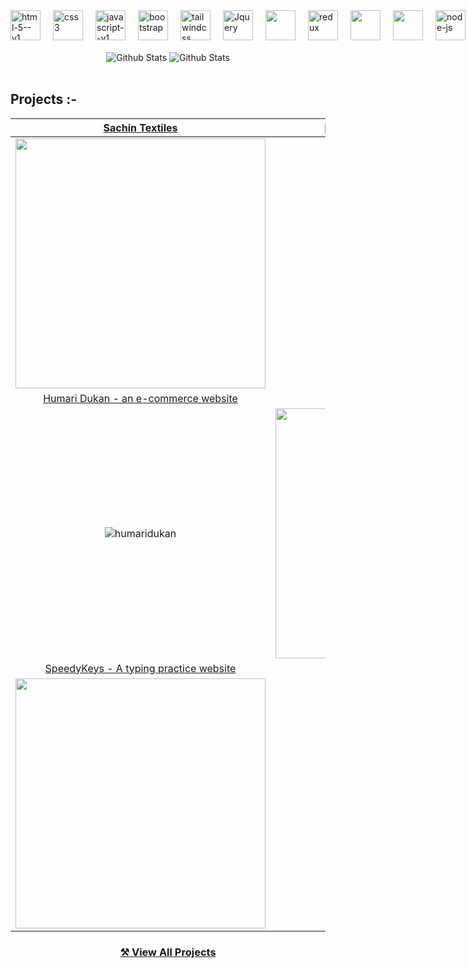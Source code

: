 <div style="display: flex; gap:20px">
  <img width="48" height="48" src="https://img.icons8.com/color/48/html-5--v1.png" alt="html-5--v1">
  <img width="48" height="48" src="https://img.icons8.com/color/48/css3.png" alt="css3">
  <img width="48" height="48" src="https://img.icons8.com/color/48/javascript--v1.png" alt="javascript--v1">
  <img width="48" height="48" src="https://img.icons8.com/color/48/bootstrap.png" alt="bootstrap" >
    <img width="48" height="48" src="https://img.icons8.com/color/48/tailwindcss.png" alt="tailwindcss"/>
    <img width="48" height="48" src="https://img.icons8.com/external-tal-revivo-color-tal-revivo/48/external-jquery-is-a-javascript-library-designed-to-simplify-html-logo-color-tal-revivo.png" alt="Jquery"/>
   <img width="48" height="48" src="https://img.icons8.com/color/48/react-native.png"/>
   <img width="48" height="48" src="https://img.icons8.com/color/48/redux.png" alt="redux"/>
   <img width="48" height="48" src="https://socket.io/images/logo-dark.svg"/>
   <img width="48" height="48" src="https://img.icons8.com/fluency/48/nextjs.png"/>
   <img width="48" height="48" src="https://img.icons8.com/fluency/48/node-js.png" alt="node-js"/>
   <img width="50" height="50" src="https://img.icons8.com/ios/50/ffffff/express-js.png" alt="express-js"/>
   <img width="48" height="48" src="https://img.icons8.com/color/48/visual-studio-code-2019.png" alt="visual-studio-code-2019"/>
   <img width="48" height="48" src="https://img.icons8.com/color/48/git.png" alt="git"/>
   <img width="48" height="48" src="https://img.icons8.com/material-outlined/48/ffffff/github.png" alt="github"/>
   <img width="48" height="48" src="https://img.icons8.com/color/48/mysql-logo.png" alt="mysql-logo"/>
   <img width="48" height="48" src="https://img.icons8.com/external-tal-revivo-color-tal-revivo/48/external-mongodb-a-cross-platform-document-oriented-database-program-logo-color-tal-revivo.png" alt="external-mongodb-a-cross-platform-document-oriented-database-program-logo-color-tal-revivo"/>
  <img width="48" height="48" src="https://img.icons8.com/doodle/48/svetle.png" alt="git"/>
  <img width="48" height="48" src="https://global.discourse-cdn.com/standard17/uploads/threejs/original/2X/e/e4f86d2200d2d35c30f7b1494e96b9595ebc2751.png" alt="git"/>
  <img width="48" height="48" src="https://www.electronjs.org/assets/img/logo.svg" alt="git"/>
  <img width="48" height="48" src="https://img.icons8.com/color/48/typescript.png" alt="typescript"/>
  <img width="48" height="48" src="https://img.icons8.com/color/48/notion.png" alt="notion"/>
</div>
<br>



<div align="center"> 
   <img src="https://streak-stats.demolab.com?user=arpittyagi102&theme=gruvbox-duo&hide_border=true&border_radius=&date_format=j%20M%5B%20Y%5D&card_width=400" alt="Github Stats">
  <img src="https://github-readme-stats.vercel.app/api?username=arpittyagi102&show_icons=true&bg_color=00000000&hide=contribs&theme=codeSTACKr&text_bold=false&hide_border=true&card_width=350" alt="Github Stats">
</div>
<br>

## Projects :-

| [Sachin Textiles](https://github.com/arpittyagi102/Sachin-Textiles)                                | [LinkUp - a chatting application](https://github.com/arpittyagi102/LinkUp) |
| :--------------------------:                                                                       | :-------------------------:                                                |
| <img src="https://github.com/user-attachments/assets/d196b029-00a8-4827-9646-4c76ad836a0d" width="400px"> | ![Linkup](demo1.gif)                                                | 
| [Humari Dukan - an e-commerce website](https://github.com/arpittyagi102/Humari-Dukan)              | [Hide and Seek - Web game](https://github.com/arpittyagirocks/HideandSeek) |
| ![humaridukan](Humaridukan.gif)                                                                    | <img src="HideandSeek.gif" width="400px">                                  |
| [SpeedyKeys - A typing practice website](https://github.com/arpittyagi102/speedykeys)              | [To Do List](https://yourtodolist.vercel.app)                              |
| <img src="SpeedyKeys.gif" width="400px">                                                           | ![to do list](https://www.arpittyagi.in/_next/image?url=%2Fprojects%2Ftodolist.png&w=2048&q=75)|

<h3 align="center"><a href="https://arpittyagi.in#projects">⚒️ View All Projects</a></h3>
